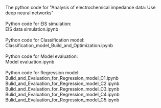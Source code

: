 The python code for 
"Analysis of electrochemical impedance data: Use deep neural networks"
<br/>
<br/>
Python code for EIS simulation:<br/>
EIS data simulation.ipynb
<br/>
<br/>
Python code for Classification model:<br/>
Classification_model_Build_and_Optimization.ipynb
<br/>
<br/>
Python code for Model evaluation:<br/>
Model evaluation.ipynb
<br/>
<br/>
Python code for Regression model:<br/>
Bulid_and_Evaluation_for_Regression_model_C1.ipynb<br/>
Bulid_and_Evaluation_for_Regression_model_C2.ipynb<br/>
Bulid_and_Evaluation_for_Regression_model_C3.ipynb<br/>
Bulid_and_Evaluation_for_Regression_model_C4.ipynb<br/>
Bulid_and_Evaluation_for_Regression_model_C5.ipynb<br/>
